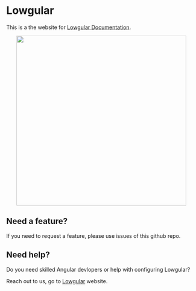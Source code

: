 # Lowgular

This is a the website for [Lowgular Documentation](https://lowgular.github.io/extension-documentation/).

<p style="text-align: center;"><img src="https://avatars.githubusercontent.com/u/109138416" width="450"></p>

## Need a feature?

If you need to request a feature, please use issues of this github repo.

## Need help?

Do you need skilled Angular devlopers or help with configuring Lowgular?

Reach out to us, go to [Lowgular](https://www.lowgular.io) website.

